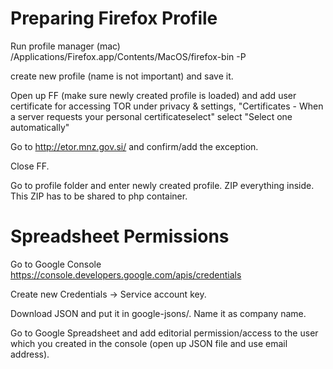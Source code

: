# Preparing Firefox Profile

Run profile manager
(mac)
/Applications/Firefox.app/Contents/MacOS/firefox-bin -P

create new profile (name is not important) and save it.

Open up FF (make sure newly created profile is loaded) and
add user certificate for accessing TOR
under privacy & settings, "Certificates - When a server requests your personal certificateselect" select "Select one automatically"

Go to http://etor.mnz.gov.si/ and confirm/add the exception.

Close FF.

Go to profile folder and enter newly created profile. ZIP everything inside.
This ZIP has to be shared to php container.

# Spreadsheet Permissions
Go to Google Console
https://console.developers.google.com/apis/credentials

Create new Credentials -> Service account key.

Download JSON and put it in google-jsons/. Name it as company name.

Go to Google Spreadsheet and add editorial permission/access to the user which
you created in the console (open up JSON file and use email address).